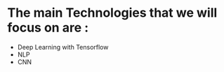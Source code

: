 The main Technologies that we will focus on are :
=================================================
- Deep Learning with Tensorflow
- NLP
- CNN



